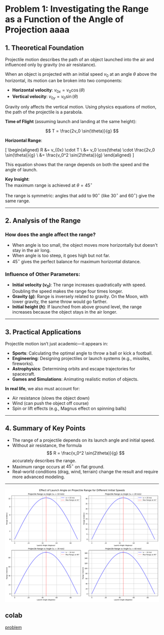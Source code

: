 # Problem 1: Investigating the Range as a Function of the Angle of Projection aaaa

## 1. Theoretical Foundation

Projectile motion describes the path of an object launched into the air and influenced only by gravity (no air resistance).

When an object is projected with an initial speed $v_0$ at an angle $\theta$ above the horizontal, its motion can be broken into two components:

- **Horizontal velocity**: $v_{0x} = v_0 \cos(\theta)$  
- **Vertical velocity**: $v_{0y} = v_0 \sin(\theta)$

Gravity only affects the vertical motion. Using physics equations of motion, the path of the projectile is a parabola.

**Time of Flight** (assuming launch and landing at the same height):

$$
T = \frac{2v_0 \sin(\theta)}{g}
$$

**Horizontal Range**:

\[
\begin{aligned}
R &= v_{0x} \cdot T \\
  &= v_0 \cos(\theta) \cdot \frac{2v_0 \sin(\theta)}{g} \\
  &= \frac{v_0^2 \sin(2\theta)}{g}
\end{aligned}
\]

This equation shows that the range depends on both the speed and the angle of launch.

**Key Insight**:  
The maximum range is achieved at $\theta = 45^\circ$

The range is symmetric: angles that add to $90^\circ$ (like $30^\circ$ and $60^\circ$) give the same range.

---

## 2. Analysis of the Range

### How does the angle affect the range?

- When angle is too small, the object moves more horizontally but doesn't stay in the air long.
- When angle is too steep, it goes high but not far.
- $45^\circ$ gives the perfect balance for maximum horizontal distance.

### Influence of Other Parameters:

- **Initial velocity ($v_0$)**: The range increases quadratically with speed. Doubling the speed makes the range four times longer.
- **Gravity ($g$)**: Range is inversely related to gravity. On the Moon, with lower gravity, the same throw would go farther.
- **Initial height ($h$)**: If launched from above ground level, the range increases because the object stays in the air longer.

---

## 3. Practical Applications

Projectile motion isn’t just academic—it appears in:

- **Sports**: Calculating the optimal angle to throw a ball or kick a football.
- **Engineering**: Designing projectiles or launch systems (e.g., missiles, fireworks).
- **Astrophysics**: Determining orbits and escape trajectories for spacecraft.
- **Games and Simulations**: Animating realistic motion of objects.

**In real life**, we also must account for:

- Air resistance (slows the object down)
- Wind (can push the object off course)
- Spin or lift effects (e.g., Magnus effect on spinning balls)

---

## 4. Summary of Key Points

- The range of a projectile depends on its launch angle and initial speed.
- Without air resistance, the formula 
  $$
  R = \frac{v_0^2 \sin(2\theta)}{g}
  $$
  accurately describes the range.
- Maximum range occurs at $45^\circ$ on flat ground.
- Real-world conditions (drag, wind, terrain) change the result and require more advanced modeling.

---

![alt text](image.png)
 
 ## colab  
[problem](https://colab.research.google.com/drive/12r4Xn-vQIT7mlLmU0O2oK2e-jbt_GSrh?usp=sharing)


